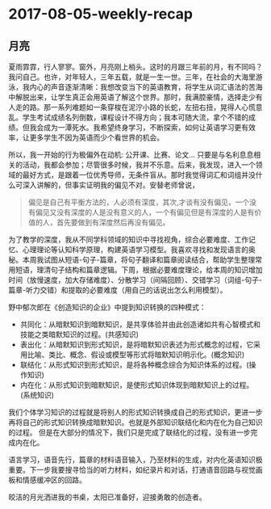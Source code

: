 # 2017-08-05-weekly-recap

## 月亮

夏雨霏霏，行人寥寥。窗外，月亮刚上梢头。这时的月跟三年前的月，有不同吗？我问自己。也许，对年轻人，三年五载，就是一生一世。三年，在社会的大海里游泳，我内心的声音逐渐清晰：我想改变当下的英语教育，将学生从词汇语法的苦海中解脱出来，让学生真正会用英语了解这个世界。那时，我满腔豪情，选择走少有人走的路。那一系列难题如一条穿梭在泥泞小路的长蛇，左扭右扭，晃得人心慌意乱。学生考试成绩名列倒数，课程设计不得方向；我本可随大流，拿个不错的成绩。但我会成为一潭死水。我希望终身学习，不断探索，如何让英语学习更有效率，让更多学生不因为英语而少个看世界的机会。

所以，我一开始的行为极偏外在动机: 公开课、比赛、论文... 只要是与名利息息相关的活动，我都会参加；尽管很多时候，我并不乐意。后来，我发现，进入一个领域的最好方式，是跟着一位优秀导师，无条件盲从。那时我觉得词汇和词组并没什么可深入讲解的，但事实证明我的偏见不对。安替老师曾说，

>偏见是自己有平衡方法的，人必须有深度，其次,才谈有没有偏见，一个没有偏见又没有深度的人是没有意义的人，一个有偏见但是有深度的人是有价值的人，首先要做到有深度然后再没有偏见。

为了教学的深度，我从不同学科领域的知识中寻找视角，综合必要难度、工作记忆、心理理论等认知科学原理，构建英语学习模型。我喜欢寻找和发现语言的奥秘。本周我试图从短语-句子-篇章，将句子翻译和篇章阅读结合，帮助学生整理常用短语，理清句子结构和篇章逻辑。下周，根据必要难度理论，给本周的知识增加时间（放慢速度，加大存储难度）、分散学习（间隔回顾）、交错学习（词组-句子-篇章-听力交错）和提取的必要难度（用自己的话说出怎么利用模型）。


野中郁次郎在《创造知识的企业》中提到知识转换的四种模式：

- 共同化：从暗默知识到暗默知识，是共享体验并由此创造诸如共有心智模式和技能之类暗默知识的过程。(共感知识)
- 表出化：从暗默知识到形式知识，是将暗默知识表述为形式概念的过程，它采用比喻、类比、概念、假设或模型等形式将暗默知识明示化。(概念知识)
- 联结化：从形式知识到形式知识，是将各种概念综合为知识体系的过程。(操作知识)
- 内在化：从形式知识到暗默知识，是使形式知识体现到暗默知识上的过程。(系统知识)

我们个体学习知识的过程就是将别人的形式知识转换成自己的形式知识，更进一步再将自己的形式知识转换成暗默知识。也就是外部知识联结化和内在化为自己知识的过程。
但是在大部分的情况下，我们只是完成了联结化的过程，没有进一步完成内在化。

语言学习，语音先行，篇章的材料语音输入，乃至材料的生成，对内化英语知识极重要。下一步我要搜寻恰当的听力材料，如纪录片和对话，打通语音回路与视觉画板和情感缓冲区的回路。

皎洁的月光洒进我的书桌，太阳已准备好，迎接勇敢的创造者。